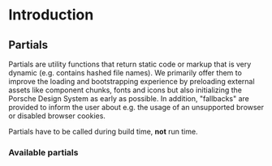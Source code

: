 # Introduction

## Partials

Partials are utility functions that return static code or markup that is very dynamic (e.g. contains hashed file names).
We primarily offer them to improve the loading and bootstrapping experience by preloading external assets like component
chunks, fonts and icons but also initializing the Porsche Design System as early as possible. In addition, "fallbacks"
are provided to inform the user about e.g. the usage of an unsupported browser or disabled browser cookies.

Partials have to be called during build time, **not** run time.

### Available partials

<ul v-html="partialNames"></ul>

<script lang="ts">
import Vue from 'vue';
import Component from 'vue-class-component';
import { paramCase } from 'change-case';
import * as partials from '@porsche-design-system/components-js/partials';

@Component
export default class Code extends Vue {
  public partialNames = Object.keys(partials)
    .sort()
    .map(partial => `<li><a href="partials/${paramCase(partial.replace('get', ''))}">${partial}()</a></li>`)
    .join('');
}
</script>
